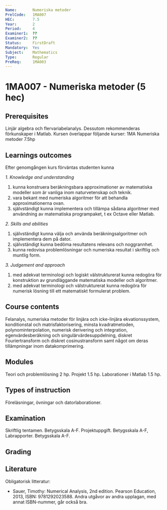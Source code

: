 ```yaml
---
Name:       Numeriska metoder
PrelCode:   1MA007
HEC:        7.5
Year:       2
Period:     4
Examiner1:  ??    
Examiner2:  ??
Status:     FirstDraft
Mandatory:  Yes
Subject:    Mathematics
Type:       Regular
PreReq:     1MA003  
---
```


# 1MA007 - Numeriska metoder (5 hec)

## Prerequisites

Linjär algebra och flervariabelanalys. 
Dessutom rekommenderas förkunskaper i Matlab.
Kursen överlappar följande kurser: 1MA Numeriska metoder 7.5hp

## Learnings outcomes

Efter genomgången kurs förväntas studenten kunna

*1. Knowledge and understanding*

1. kunna konstruera beräkningsbara approximationer av matematiska modeller som är vanliga inom naturvetenskap och teknik.
1. vara bekant med numeriska algoritmer för att behandla approximationerna ovan.
1. självständigt kunna implementera och tillämpa sådana algoritmer med användning av matematiska programpaket, t ex Octave eller Matlab.

*2. Skills and abilities*

1. självständigt kunna välja och använda beräkningsalgoritmer och implementera dem på dator.
1. självständigt kunna bedöma resultatens relevans och noggrannhet.
1. kunna redovisa problemlösningar och numeriska resultat i skriftlig och muntlig form.

*3. Judgement and approach*

1. med adekvat terminologi och logiskt välstrukturerat kunna redogöra för konstruktion av grundläggande matematiska modeller och algoritmer.
1. med adekvat terminologi och välstrukturerat kunna redogöra för numerisk lösning till ett matematiskt formulerat problem.

## Course contents

Felanalys, numeriska metoder för linjära och icke-linjära ekvationssystem, konditionstal och matrisfaktorisering, minsta kvadratmetoden, polynominterpolation, numerisk derivering och integration, egenvärdesberäkning och singulärvärdesuppdelning, diskret Fouriertransform och diskret cosinustransform samt något om deras tillämpningar inom datakomprimering.

## Modules

Teori och problemlösning 2 hp. Projekt 1.5 hp. Laborationer i Matlab 1.5 hp. 

## Types of instruction

Föreläsningar, övningar och datorlaborationer. 

## Examination

Skriftlig tentamen. Betygsskala A-F. Projektuppgift. Betygsskala A-F, Labrapporter. Betygsskala A-F.

## Grading

## Literature

Obligatorisk litteratur: 

- Sauer, Timothy: Numerical Analysis, 2nd edition. Pearson Education, 2013, ISBN: 9781292023588. Andra utgåvor av andra upplagan, med annat ISBN-nummer, går också bra. 